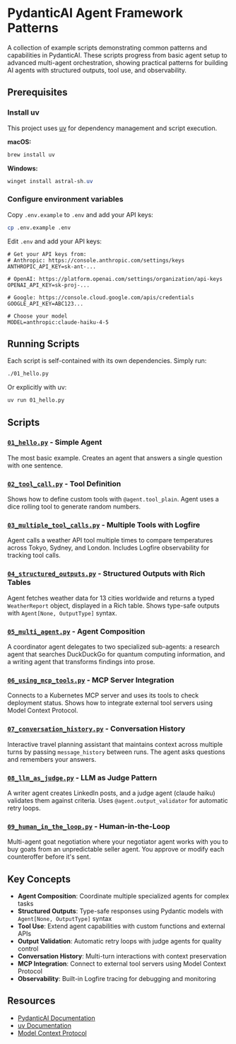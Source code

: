 # PydanticAI Agent Framework Patterns

A collection of example scripts demonstrating common patterns and capabilities in PydanticAI. These scripts progress from basic agent setup to advanced multi-agent orchestration, showing practical patterns for building AI agents with structured outputs, tool use, and observability.

## Prerequisites

### Install uv

This project uses [uv](https://docs.astral.sh/uv/) for dependency management and script execution.

**macOS:**
```bash
brew install uv
```

**Windows:**
```powershell
winget install astral-sh.uv
```

### Configure environment variables

Copy `.env.example` to `.env` and add your API keys:

```bash
cp .env.example .env
```

Edit `.env` and add your API keys:

```env
# Get your API keys from:
# Anthropic: https://console.anthropic.com/settings/keys
ANTHROPIC_API_KEY=sk-ant-...

# OpenAI: https://platform.openai.com/settings/organization/api-keys
OPENAI_API_KEY=sk-proj-...

# Google: https://console.cloud.google.com/apis/credentials
GOOGLE_API_KEY=ABC123...

# Choose your model
MODEL=anthropic:claude-haiku-4-5
```

## Running Scripts

Each script is self-contained with its own dependencies. Simply run:

```bash
./01_hello.py
```

Or explicitly with uv:

```bash
uv run 01_hello.py
```

## Scripts

### [`01_hello.py`](01_hello.py) - Simple Agent
The most basic example. Creates an agent that answers a single question with one sentence.

### [`02_tool_call.py`](02_tool_call.py) - Tool Definition
Shows how to define custom tools with `@agent.tool_plain`. Agent uses a dice rolling tool to generate random numbers.

### [`03_multiple_tool_calls.py`](03_multiple_tool_calls.py) - Multiple Tools with Logfire
Agent calls a weather API tool multiple times to compare temperatures across Tokyo, Sydney, and London. Includes Logfire observability for tracking tool calls.

### [`04_structured_outputs.py`](04_structured_outputs.py) - Structured Outputs with Rich Tables
Agent fetches weather data for 13 cities worldwide and returns a typed `WeatherReport` object, displayed in a Rich table. Shows type-safe outputs with `Agent[None, OutputType]` syntax.

### [`05_multi_agent.py`](05_multi_agent.py) - Agent Composition
A coordinator agent delegates to two specialized sub-agents: a research agent that searches DuckDuckGo for quantum computing information, and a writing agent that transforms findings into prose.

### [`06_using_mcp_tools.py`](06_using_mcp_tools.py) - MCP Server Integration
Connects to a Kubernetes MCP server and uses its tools to check deployment status. Shows how to integrate external tool servers using Model Context Protocol.

### [`07_conversation_history.py`](07_conversation_history.py) - Conversation History
Interactive travel planning assistant that maintains context across multiple turns by passing `message_history` between runs. The agent asks questions and remembers your answers.

### [`08_llm_as_judge.py`](08_llm_as_judge.py) - LLM as Judge Pattern
A writer agent creates LinkedIn posts, and a judge agent (claude haiku) validates them against criteria. Uses `@agent.output_validator` for automatic retry loops.

### [`09_human_in_the_loop.py`](09_human_in_the_loop.py) - Human-in-the-Loop
Multi-agent goat negotiation where your negotiator agent works with you to buy goats from an unpredictable seller agent. You approve or modify each counteroffer before it's sent.

## Key Concepts

- **Agent Composition**: Coordinate multiple specialized agents for complex tasks
- **Structured Outputs**: Type-safe responses using Pydantic models with `Agent[None, OutputType]` syntax
- **Tool Use**: Extend agent capabilities with custom functions and external APIs
- **Output Validation**: Automatic retry loops with judge agents for quality control
- **Conversation History**: Multi-turn interactions with context preservation
- **MCP Integration**: Connect to external tool servers using Model Context Protocol
- **Observability**: Built-in Logfire tracing for debugging and monitoring

## Resources

- [PydanticAI Documentation](https://ai.pydantic.dev/)
- [uv Documentation](https://docs.astral.sh/uv/)
- [Model Context Protocol](https://modelcontextprotocol.io/)
